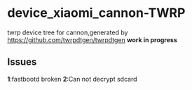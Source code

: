 # device_xiaomi_cannon-TWRP
twrp device tree for cannon,generated by https://github.com/twrpdtgen/twrpdtgen
**work in progress**

## Issues
**1**:fastbootd broken
**2**:Can not decrypt sdcard
